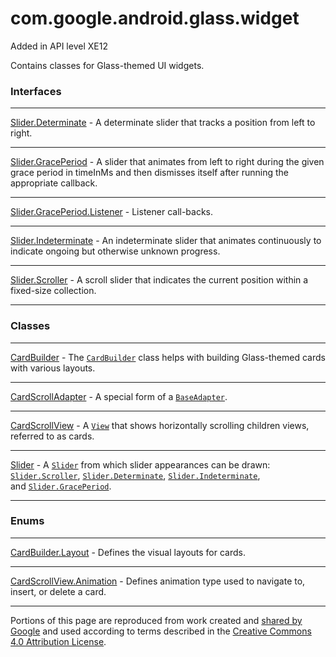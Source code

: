 # com.google.android.glass.widget

Added in API level XE12

Contains classes for Glass-themed UI widgets.

### Interfaces

---

[Slider.Determinate](Slider.Determinate.md) - A determinate slider that tracks a position from left to right. 

---

[Slider.GracePeriod](Slider.GracePeriod.md) - A slider that animates from left to right during the given grace period in timeInMs and then dismisses itself after running the appropriate callback. 

---

[Slider.GracePeriod.Listener](Slider.GracePeriod.Listener.md) - Listener call-backs. 

---

[Slider.Indeterminate](Slider.Indeterminate.md) - An indeterminate slider that animates continuously to indicate ongoing but otherwise unknown progress. 

---

[Slider.Scroller](Slider.Scroller.md) - A scroll slider that indicates the current position within a fixed-size collection. 

---

### Classes

---

[CardBuilder](CardBuilder.md) - The [`CardBuilder`](CardBuilder) class helps with building Glass-themed cards with various layouts. 

---

[CardScrollAdapter](CardScrollAdapter.md) - A special form of a [`BaseAdapter`](http://developer.android.com/reference/android/widget/BaseAdapter.html). 

---

[CardScrollView](CardScrollView.md) - A [`View`](http://developer.android.com/reference/android/view/View.html) that shows horizontally scrolling children views, referred to as cards. 

---

[Slider](Slider.md) - A [`Slider`](Slider.md) from which slider appearances can be drawn: [`Slider.Scroller`](Slider.Scroller.md), [`Slider.Determinate`](Slider.Determinate.md), [`Slider.Indeterminate`](Slider.Indeterminate.md), and [`Slider.GracePeriod`](Slider.GracePeriod.md). 

---

### Enums

---

[CardBuilder.Layout](CardBuilder.Layout) - Defines the visual layouts for cards. 

---

[CardScrollView.Animation](CardScrollView.Animation) - Defines animation type used to navigate to, insert, or delete a card.

---

Portions of this page are reproduced from work created and [shared by Google](https://developers.google.com/readme/policies) and used according to terms described in the [Creative Commons 4.0 Attribution License](https://creativecommons.org/licenses/by/4.0/).
